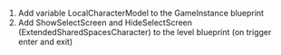 1. Add variable LocalCharacterModel to the GameInstance blueprint
2. Add ShowSelectScreen and HideSelectScreen (ExtendedSharedSpacesCharacter) to the level blueprint (on trigger enter and exit)